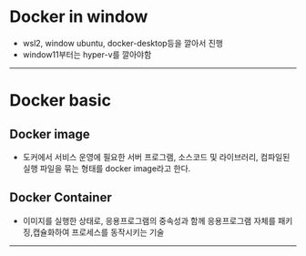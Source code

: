 # Docker in window
- wsl2, window ubuntu, docker-desktop등을 깔아서 진행
- window11부터는 hyper-v를 깔아야함
---
# Docker basic
## Docker image
- 도커에서 서비스 운영에 필요한 서버 프로그램, 소스코드 및 라이브러리, 컴파일된 실행 파일을 묶는 형태를 docker image라고 한다.
## Docker Container
- 이미지를 실행한 상태로, 응용프로그램의 중속성과 함께 응용프로그램 자체를 패키징,캡슐화하여 프로세스를 동작시키는 기술
---
